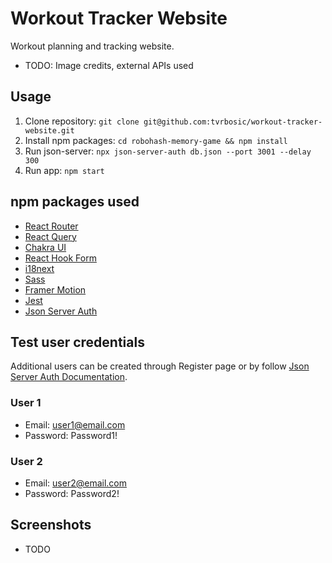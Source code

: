 # Workout Tracker Website
Workout planning and tracking website.
- TODO: Image credits, external APIs used


## Usage
1. Clone repository: `git clone git@github.com:tvrbosic/workout-tracker-website.git`
2. Install npm packages: `cd robohash-memory-game && npm install`
3. Run json-server: `npx json-server-auth db.json --port 3001 --delay 300`
4. Run app: `npm start`


## npm packages used
- [React Router](https://reactrouter.com)
- [React Query](https://react-query-v3.tanstack.com)
- [Chakra UI](https://chakra-ui.com)
- [React Hook Form](https://react-hook-form.com)
- [i18next](https://www.i18next.com)
- [Sass](https://sass-lang.com)
- [Framer Motion](https://www.framer.com)
- [Jest](https://jestjs.io)
- [Json Server Auth](https://www.npmjs.com/package/json-server-auth)


## Test user credentials
Additional users can be created through Register page or by follow [Json Server Auth Documentation](https://www.npmjs.com/package/json-server-auth).

### User 1
- Email: user1@email.com
- Password: Password1!

### User 2
- Email: user2@email.com
- Password: Password2!


## Screenshots
- TODO

